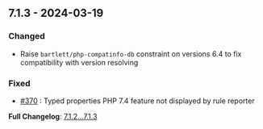 
## 7.1.3 - 2024-03-19

### Changed

- Raise `bartlett/php-compatinfo-db` constraint on versions 6.4 to fix compatibility with version resolving

### Fixed

- [#370](https://github.com/llaville/php-compatinfo/issues/370) : Typed properties PHP 7.4 feature not displayed by rule reporter

**Full Changelog**: [7.1.2...7.1.3](https://github.com/llaville/php-compatinfo/compare/7.1.2...7.1.3)
